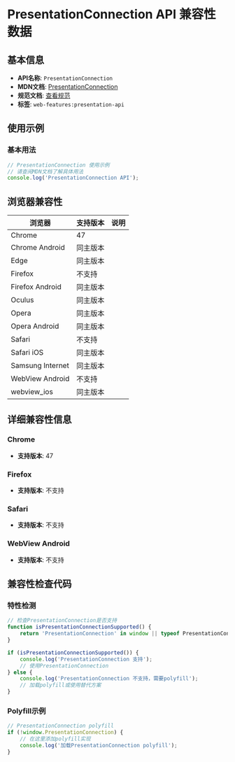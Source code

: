 # PresentationConnection API 兼容性数据

## 基本信息

- **API名称**: `PresentationConnection`
- **MDN文档**: [PresentationConnection](https://developer.mozilla.org/docs/Web/API/PresentationConnection)
- **规范文档**: [查看规范](https://w3c.github.io/presentation-api/#interface-presentationconnection)
- **标签**: `web-features:presentation-api`

## 使用示例

### 基本用法

```javascript
// PresentationConnection 使用示例
// 请查阅MDN文档了解具体用法
console.log('PresentationConnection API');
```

## 浏览器兼容性

| 浏览器 | 支持版本 | 说明 |
|--------|----------|------|
| Chrome | 47 |  |
| Chrome Android | 同主版本 |  |
| Edge | 同主版本 |  |
| Firefox | 不支持 |  |
| Firefox Android | 同主版本 |  |
| Oculus | 同主版本 |  |
| Opera | 同主版本 |  |
| Opera Android | 同主版本 |  |
| Safari | 不支持 |  |
| Safari iOS | 同主版本 |  |
| Samsung Internet | 同主版本 |  |
| WebView Android | 不支持 |  |
| webview_ios | 同主版本 |  |

## 详细兼容性信息

### Chrome

- **支持版本**: 47

### Firefox

- **支持版本**: 不支持

### Safari

- **支持版本**: 不支持

### WebView Android

- **支持版本**: 不支持

## 兼容性检查代码

### 特性检测

```javascript
// 检查PresentationConnection是否支持
function isPresentationConnectionSupported() {
    return 'PresentationConnection' in window || typeof PresentationConnection !== 'undefined';
}

if (isPresentationConnectionSupported()) {
    console.log('PresentationConnection 支持');
    // 使用PresentationConnection
} else {
    console.log('PresentationConnection 不支持，需要polyfill');
    // 加载polyfill或使用替代方案
}
```

### Polyfill示例

```javascript
// PresentationConnection polyfill
if (!window.PresentationConnection) {
    // 在这里添加polyfill实现
    console.log('加载PresentationConnection polyfill');
}
```


